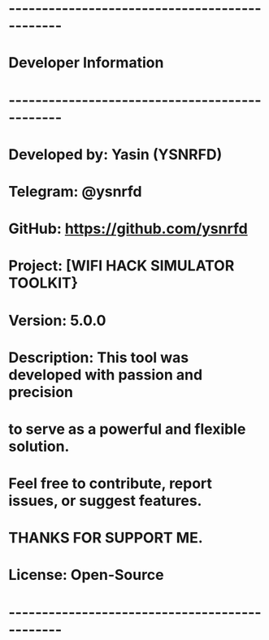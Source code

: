 # ----------------------------------------------
# Developer Information
# ----------------------------------------------
# Developed by: Yasin (YSNRFD)
# Telegram: @ysnrfd
# GitHub: https://github.com/ysnrfd
# Project: [WIFI HACK SIMULATOR TOOLKIT}
# Version: 5.0.0
# Description: This tool was developed with passion and precision
#              to serve as a powerful and flexible solution.
#              Feel free to contribute, report issues, or suggest features.
#              THANKS FOR SUPPORT ME.
# License: Open-Source
# ----------------------------------------------